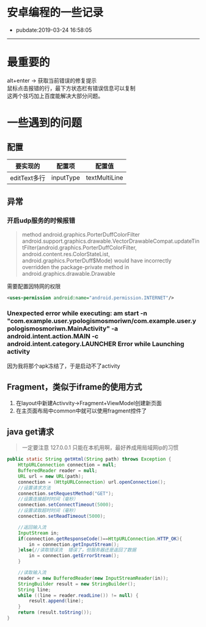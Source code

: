 # 安卓编程的一些记录

- pubdate:2019-03-24 16:58:05

-----------

# 最重要的
alt+enter ->  获取当前错误的修复提示  
鼠标点击报错的行，最下方状态栏有错误信息可以复制  
这两个技巧加上百度能解决大部分问题。

# 一些遇到的问题

## 配置


| 要实现的     | 配置项    | 配置值        |
| ------------ | --------- | ------------- |
| editText多行 | inputType | textMultiLine |

## 异常

### 开启udp服务的时候报错

>method android.graphics.PorterDuffColorFilter android.support.graphics.drawable.VectorDrawableCompat.updateTintFilter(android.graphics.PorterDuffColorFilter, android.content.res.ColorStateList, android.graphics.PorterDuff$Mode) would have incorrectly overridden the package-private method in android.graphics.drawable.Drawable

需要配置因特网的权限

```xml
<uses-permission android:name="android.permission.INTERNET"/>
```

### Unexpected error while executing: am start -n "com.example.user.ypologismosmoriwn/com.example.user.ypologismosmoriwn.MainActivity" -a android.intent.action.MAIN -c android.intent.category.LAUNCHER Error while Launching activity

因为我将那个apk冻结了，于是启动不了activity

## Fragment，类似于iframe的使用方式

1. 在layout中新建Activvity->Fragment+ViewModel创建新页面
2. 在主页面布局中common中就可以使用fragment控件了

## java get请求

> 一定要注意 127.0.0.1 只能在本机用啊，最好养成用局域网ip的习惯  

```java
public static String getHtml(String path) throws Exception {
    HttpURLConnection connection = null;
    BufferedReader reader = null;
    URL url = new URL(path);
    connection = (HttpURLConnection) url.openConnection();
    //设置请求方法
    connection.setRequestMethod("GET");
    //设置连接超时时间（毫秒）
    connection.setConnectTimeout(5000);
    //设置读取超时时间（毫秒）
    connection.setReadTimeout(5000);

    //返回输入流
    InputStream in;
    if(connection.getResponseCode()==HttpURLConnection.HTTP_OK){
        in = connection.getInputStream();
    }else{//读取错误流  错误了，但服务器还是返回了数据
        in = connection.getErrorStream();
    }

    //读取输入流
    reader = new BufferedReader(new InputStreamReader(in));
    StringBuilder result = new StringBuilder();
    String line;
    while ((line = reader.readLine()) != null) {
        result.append(line);
    }
    return (result.toString());
}
```
